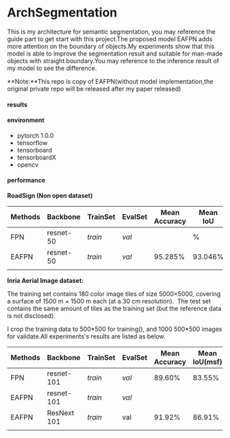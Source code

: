 # ArchSegmentation

This is my architecture for semantic segmentation, you may reference the guide part to get start with this project.The proposed model  EAFPN adds more attention on the boundary of objects.My experiments show that this model is able to improve the segmentation result and suitable for man-made objects with straight boundary.You may reference to the inference result of my model to see the difference.

**Note:**This repo is  copy of EAFPN(without model implementation,the original private repo will be released after my paper released)

#### results





#### environment

- pytorch 1.0.0
- tensorflow
- tensorboard
- tensorboardX
- opencv

#### performance

**RoadSign (Non open dataset)**

| Methods | Backbone  | TrainSet | EvalSet | Mean Accuracy | Mean IoU |
| ------- | --------- | -------- | ------- | ------------- | -------- |
| FPN     | resnet-50 | *train*  | *val*   |               | %        |
| EAFPN   | resnet-50 | *train*  | *val*   | 95.285%       | 93.046%  |
|         |           |          |         |               |          |

**Inria Aerial Image dataset:**

The training set contains 180 color image tiles of size 5000×5000, covering a surface of 1500 m × 1500 m each (at a 30 cm resolution).  The test set contains the same amount of tiles as the training set (but the reference data is not disclosed).  

I crop the training data to 500*500 for training(), and 1000 500\*500 images for validate.All experiments's results are listed as below.

| Methods | Backbone    | TrainSet | EvalSet | Mean Accuracy | Mean IoU(msf) |
| ------- | ----------- | -------- | ------- | ------------- | ------------- |
| FPN     | resnet-101  | *train*  | *val*   | 89.60%        | 83.55%        |
| EAFPN   | resnet-101  | *train*  | *val*   |               |               |
| EAFPN   | ResNext 101 | *train*  | val     | 91.92%        | 86.91%        |
|         |             |          |         |               |               |

